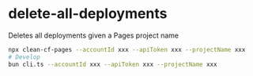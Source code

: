 # delete-all-deployments

Deletes all deployments given a Pages project name

```bash
npx clean-cf-pages --accountId xxx --apiToken xxx --projectName xxx
# Develop
bun cli.ts --accountId xxx --apiToken xxx --projectName xxx
```
